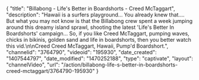 {
    "title": "Billabong - Life's Better in Boardshorts - Creed McTaggart",
    "description": "Hawaii is a surfers playground... You already knew that.... But what you may not know is that the Billabong crew spent a week jumping around this dreamy island sprawl, shooting the latest 'Life's Better In Boardshorts' campaign... So, if you like Creed McTaggart, pumping waves, chicks in bikinis, golden sand and life in boardshorts, then you better watch this vid.\n\nCreed Creed McTaggart, Hawaii, Pump'd Boardshort.",
    "channelid": "3764790",
    "videoid": "195930",
    "date_created": "1407544797",
    "date_modified": "1470252188",
    "type": "captivate",
    "layout": "channelVideo",
    "url": "\/action\/billabong-life-s-better-in-boardshorts-creed-mctaggart\/3764790-195930"
}